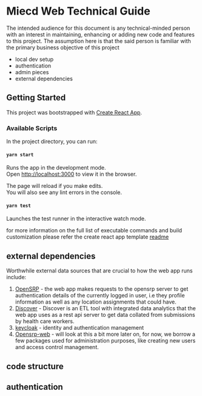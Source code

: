 # Miecd Web Technical Guide

The intended audience for this document is any technical-minded person with an interest in maintaining, enhancing or adding new code and features to this project. The assumption here is that the said person is familiar with the primary business objective of this project

-   local dev setup
-   authentication
-   admin pieces
-   external dependencies

## Getting Started

This project was bootstrapped with [Create React App](https://github.com/facebook/create-react-app).

### Available Scripts

In the project directory, you can run:

#### `yarn start`

Runs the app in the development mode.\
Open [http://localhost:3000](http://localhost:3000) to view it in the browser.

The page will reload if you make edits.\
You will also see any lint errors in the console.

#### `yarn test`

Launches the test runner in the interactive watch mode.

for more information on the full list of executable commands and build customization please refer the create react app template [readme](https://github.com/facebook/create-react-app/blob/main/packages/cra-template/template/README.md)

## external dependencies

Worthwhile external data sources that are crucial to how the web app runs include:

1. [OpenSRP]() - the web app makes requests to the opensrp server to get authentication details of the currently logged in user, i.e they profile information as well as any location assignments that could have.
2. [Discover]() - Discover is an ETL tool with integrated data analytics that the web app uses as a rest api server to get data collated from submissions by health care workers.
3. [keycloak]() - identity and authentication management
4. [Opensrp-web]() - will look at this a bit more later on, for now, we borrow a few packages used for administration purposes, like creating new users and access control management.

## code structure

## authentication
